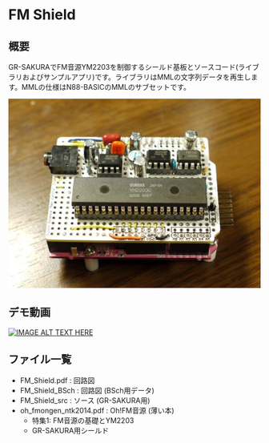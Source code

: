 # FM Shield

## 概要
GR-SAKURAでFM音源YM2203を制御するシールド基板とソースコード(ライブラリおよびサンプルアプリ)です。ライブラリはMMLの文字列データを再生します。MMLの仕様はN88-BASICのMMLのサブセットです。

![FM Shieldの写真](fm_shield.jpg)

## デモ動画


[![IMAGE ALT TEXT HERE](http://img.youtube.com/vi/W_pTmw4CA8c/0.jpg)](https://www.youtube.com/watch?v=W_pTmw4CA8c)

## ファイル一覧

* FM_Shield.pdf : 回路図
* FM_Shield_BSch : 回路図 (BSch用データ)
* FM_Shield_src : ソース (GR-SAKURA用)
* oh_fmongen_ntk2014.pdf : Oh!FM音源 (薄い本)
  * 特集1: FM音源の基礎とYM2203
  * GR-SAKURA用シールド
